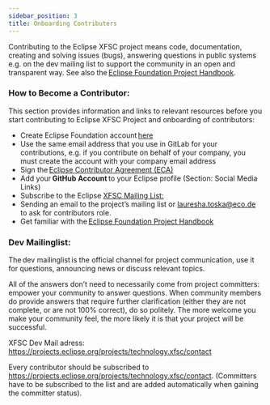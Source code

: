 ```yaml
---
sidebar_position: 3
title: Onboarding Contributers
---
```


Contributing to the Eclipse XFSC project means code, documentation, creating and solving issues (bugs), answering questions in public systems e.g. on the dev mailing list to support the community in an open and transparent way. See also the [Eclipse Foundation Project Handbook](https://www.eclipse.org/projects/handbook/#contributing). 

### How to Become a Contributor:  

This section provides information and links to relevant resources before you start contributing to Eclipse XFSC Project and onboarding of contributors:

- Create Eclipse Foundation account [here](https://accounts.eclipse.org/user/register)
- Use the same email address that you use in GitLab for your contributions, e.g. if you contribute on behalf of your company, you must create the account with your company email address
- Sign the [Eclipse Contributor Agreement (ECA)](https://www.eclipse.org/legal/ECA.php)
- Add your **GitHub Account** to your Eclipse profile (Section: Social Media Links)  
- Subscribe to the Eclipse [XFSC Mailing List:](https://projects.eclipse.org/projects/technology.xfsc/contact) 
- Sending an email to the project’s mailing list or lauresha.toska@eco.de to ask for contributors role.
- Get familiar with the [Eclipse Foundation Project Handbook](https://www.eclipse.org/projects/handbook/)

### Dev Mailinglist​: 

The dev mailinglist is the official channel for project communication, use it for questions, announcing news or discuss relevant topics.  

All of the answers don’t need to necessarily come from project committers: empower your community to answer questions. When community members do provide answers that require further clarification (either they are not complete, or are not 100% correct), do so politely. The more welcome you make your community feel, the more likely it is that your project will be successful.

XFSC Dev Mail adress: https://projects.eclipse.org/projects/technology.xfsc/contact

Every contributor should be subscribed to https://projects.eclipse.org/projects/technology.xfsc/contact. (Committers have to be subscribed to the list and are added automatically when gaining the committer status). 